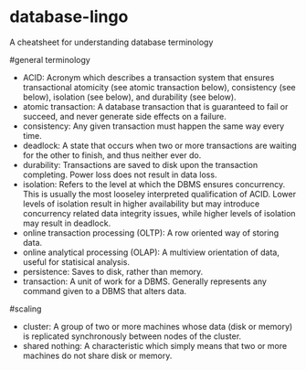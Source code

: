 # database-lingo
A cheatsheet for understanding database terminology

#general terminology
- ACID: Acronym which describes a transaction system that ensures transactional atomicity (see atomic transaction below), consistency (see below), isolation (see below), and durability (see below).
- atomic transaction: A database transaction that is guaranteed to fail or succeed, and never generate side effects on a failure.
- consistency: Any given transaction must happen the same way every time.
- deadlock: A state that occurs when two or more transactions are waiting for the other to finish, and thus neither ever do.
- durability: Transactions are saved to disk upon the transaction completing. Power loss does not result in data loss.
- isolation: Refers to the level at which the DBMS ensures concurrency. This is usually the most looseley interpreted qualification of ACID. Lower levels of isolation result in higher availability but may introduce concurrency related data integrity issues, while higher levels of isolation may result in deadlock.
- online transaction processing (OLTP): A row oriented way of storing data.
- online analytical processing (OLAP): A multiview orientation of data, useful for statisical analysis.
- persistence: Saves to disk, rather than memory.
- transaction: A unit of work for a DBMS. Generally represents any command given to a DBMS that alters data.

#scaling
- cluster: A group of two or more machines whose data (disk or memory) is replicated synchronously between nodes of the cluster.
- shared nothing: A characteristic which simply means that two or more machines do not share disk or memory.
